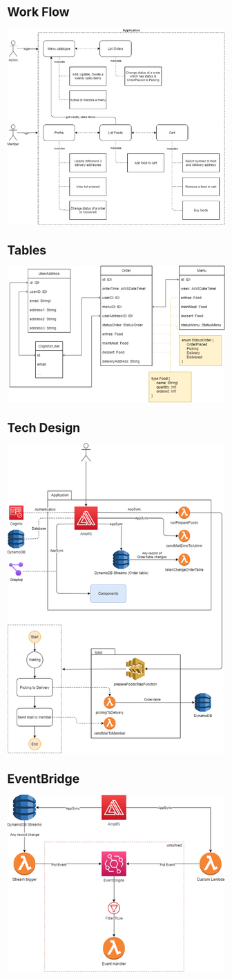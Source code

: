# Work Flow
![](./WorkFlow.png)

# Tables
![](./Tables.png)
# Tech Design
![](./TechDesign.png)

# EventBridge
![](./EventBrigde.png)
